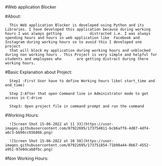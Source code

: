 #Web application Blocker

#About:

      This Web application Blocker is developed using Python and its Libraries. I have developed this application because during working hours I was always getting             distracted i.e. I was always spending hours and hours in web application like  Facebook and Instagram during working hours so to avoid this I developed one project 
      that will block my application during working hours and unblocked during non working hours . This Project is very simple and helpful for students and employees who       are getting distract during there working hours.
  
  
#Basic Explanation about Project:
  
      Step1 :First User have to define Working hours like( start_time and end_time)
  
      Step 2:After that open Command line in Administrator mode to get access in C-drive
  
      Step3: Open project file in command prompt and run the command 
  
  
  
#Working Hours: 
  
      ![Screen Shot 15-06-2022 at 11 33](https://user-images.githubusercontent.com/87922695/173754011-bcb6aff6-4d87-4df4-a6c3-bb90cc65b86b.png)

      ![Screen Shot 15-06-2022 at 10 58](https://user-images.githubusercontent.com/87922695/173751854-71b98a44-0b67-4552-a951-97e0dcab8fbc.png)
  
  
#Non Working Hours:

  
